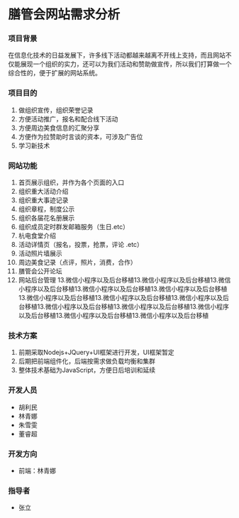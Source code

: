 # 膳管会网站需求分析

### 项目背景

在信息化技术的日益发展下，许多线下活动都越来越离不开线上支持，而且网站不仅能展现一个组织的实力，还可以为我们活动和赞助做宣传，所以我们打算做一个综合性的，便于扩展的网站系统。

### 项目目的

1. 做组织宣传，组织荣誉记录
2. 方便活动推广，报名和配合线下活动
3. 方便周边美食信息的汇聚分享
4. 方便作为拉赞助时言谈的资本，可涉及广告位
5. 学习新技术


### 网站功能

1. 首页展示组织，并作为各个页面的入口
2. 组织重大活动介绍
3. 组织重大事迹记录
4. 组织章程，制度公示
5. 组织各届花名册展示
6. 组织成员定时群发邮箱服务（生日.etc）
7. 杭电食堂介绍
8. 活动详情页（报名，投票，抢票，评论 .etc）
9. 活动照片墙展示
10. 周边美食记录（点评，照片，消费，合作）
11. 膳管会公开论坛
12. 网站后台管理
13.微信小程序以及后台移植13.微信小程序以及后台移植13.微信小程序以及后台移植13.微信小程序以及后台移植13.微信小程序以及后台移植13.微信小程序以及后台移植13.微信小程序以及后台移植13.微信小程序以及后台移植13.微信小程序以及后台移植13.微信小程序以及后台移植13.微信小程序以及后台移植13.微信小程序以及后台移植13.微信小程序以及后台移植



### 技术方案

1. 前期采取Nodejs+JQuery+UI框架进行开发，UI框架暂定
2. 后期把前端组件化，后端按需求做负载均衡和集群
3. 整体技术基础为JavaScript，方便日后培训和延续



### 开发人员

- 胡利民
- 林青娜
- 朱雪雯
- 董睿超


### 开发方向

- 前端：林青娜


### 指导者

- 张立






